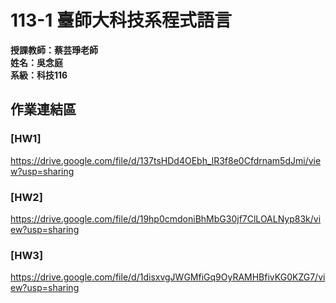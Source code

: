 # 113-1 臺師大科技系程式語言   
__授課教師：蔡芸琤老師__    
__姓名：吳念庭__    
__系級：科技116__

## 作業連結區
### [HW1]
https://drive.google.com/file/d/137tsHDd4OEbh_lR3f8e0Cfdrnam5dJmi/view?usp=sharing
### [HW2]
https://drive.google.com/file/d/19hp0cmdoniBhMbG30jf7ClLOALNyp83k/view?usp=sharing
### [HW3]
https://drive.google.com/file/d/1disxvgJWGMfiGq9OyRAMHBfivKG0KZG7/view?usp=sharing
